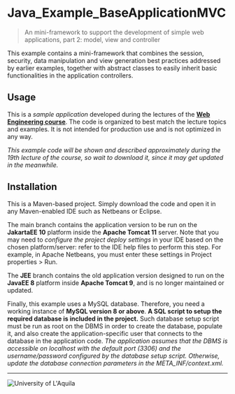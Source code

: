 # Java_Example_BaseApplicationMVC
> An mini-framework to support the development of simple web applications, part 2: model, view and controller

This example contains a mini-framework that combines the session, security, 
data manipulation and view generation best practices addressed by earlier examples, together with
abstract classes to easily inherit basic functionalities in the application controllers.

## Usage

This is a *sample application* developed during the lectures of the  [**Web Engineering course**](https://webengineering-univaq.github.io). 
The code is organized to best match the lecture topics and examples. It is not intended for production use and is not optimized in any way. 

*This example code will be shown and described approximately during the 19th lecture of the course, so wait to download it, since it may get updated in the meanwhile.*

## Installation

This is a Maven-based project. Simply download the code and open it in any Maven-enabled IDE such as Netbeans or Eclipse. 

The main branch contains the application version to be run on the **JakartaEE 10** platform inside the **Apache Tomcat 11** server. 
Note that you may need to *configure the project deploy settings* in your IDE based on the chosen platform/server: refer to the IDE help files to perform this step. For example, in Apache Netbeans, you must enter these settings in Project properties > Run.

The **JEE** branch contains the old application version designed to run on the **JavaEE 8** platform inside **Apache Tomcat 9**, and is no longer maintained or updated. 

Finally, this example uses a MySQL database. Therefore, you need a working instance of **MySQL version 8 or above**. 
**A SQL script to setup the required database is included in the project.**
Such database setup script must be run as root on the DBMS in order to create the database, populate it, and also create the application-specific user that connects to the database in the application code.
*The application assumes that the DBMS is accessible on localhost with the default port (3306) and the username/password configured by the database setup script. Otherwise, update the database connection parameters in the META_INF/context.xml.*


---

![University of L'Aquila](https://www.disim.univaq.it/skins/aqua/img/logo2021-2.png)

 
